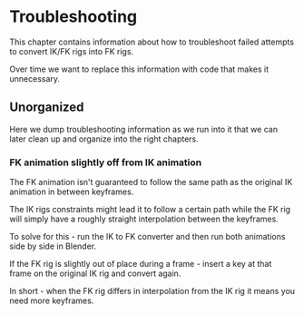 # Troubleshooting

This chapter contains information about how to troubleshoot failed attempts to convert IK/FK rigs into FK rigs.

Over time we want to replace this information with code that makes it unnecessary.

## Unorganized

Here we dump troubleshooting information as we run into it that we can later clean up and organize into the right chapters.

### FK animation slightly off from IK animation

The FK animation isn't guaranteed to follow the same path as the original IK animation in between keyframes.

The IK rigs constraints might lead it to follow a certain path while the FK rig will simply have a roughly straight
interpolation between the keyframes.

To solve for this - run the IK to FK converter and then run both animations side by side in Blender.

If the FK rig is slightly out of place during a frame - insert a key at that frame on the original IK rig and
convert again.

In short - when the FK rig differs in interpolation from the IK rig it means you need more keyframes.

